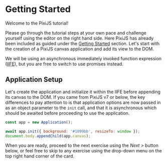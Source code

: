 # Getting Started

Welcome to the PixiJS tutorial!

Please go through the tutorial steps at your own pace and challenge yourself using the editor on the right hand side. Here PixiJS has already been included as guided under the [Getting Started](/8.x/guides/getting-started/quick-start) section. Let's start with the creation of a PixiJS canvas application and add its view to the DOM.

We will be using an asynchronous immediately invoked function expression ([IIFE](https://developer.mozilla.org/en-US/docs/Glossary/IIFE)), but you are free to switch to use promises instead.

## Application Setup

Let's create the application and initialize it within the IIFE before appending its canvas to the DOM. If you came from PixiJS v7 or below, the key differences to pay attention to is that application options are now passed in as an object parameter to the `init` call, and that it is asynchronous which should be awaited before proceeding to use the application.

```javascript
const app = new Application();

await app.init({ background: '#1099bb', resizeTo: window });
document.body.appendChild(app.canvas);
```

When you are ready, proceed to the next exercise using the _Next >_ button below, or feel free to skip to any exercise using the drop-down menu on the top right hand corner of the card.
